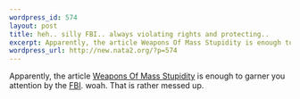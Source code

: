 ```yaml
--- 
wordpress_id: 574
layout: post
title: heh.. silly FBI.. always violating rights and protecting..
excerpt: Apparently, the article Weapons Of Mass Stupidity is enough to garner you attention by the FBI. woah. That is rather messed up.
wordpress_url: http://new.nata2.org/?p=574
---
```

Apparently, the article <a href="http://charlotte.creativeloafing.com/newsstand/2003-06-04/news_cover.html">Weapons Of Mass Stupidity</a> is enough to garner you attention by the <a href="http://atlanta.creativeloafing.com/2003-07-17/rant.html">FBI</a>. woah. That is rather messed up.<br/><br/>
